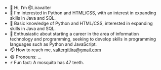 - 👋 Hi, I’m @Liravalter
- 👀 I'm interested in Python and HTML/CSS, with an interest in expanding skills in Java and SQL.
- 🌱 Basic knowledge of Python and HTML/CSS, interested in expanding skills in Java and SQL.
- 💞️ Enthusiastic about starting a career in the area of ​​information technology and programming, seeking to develop skills in programming languages ​​such as Python and JavaScript.
- 📫 How to reach me, valtergitlira@gmail.com
- 😄 Pronouns: ...
- ⚡ Fun fact: A mosquito has 47 teeth.

<!---
Liravalter/Liravalter is a ✨ special ✨ repository because its `README.md` (this file) appears on your GitHub profile.
You can click the Preview link to take a look at your changes.
--->
